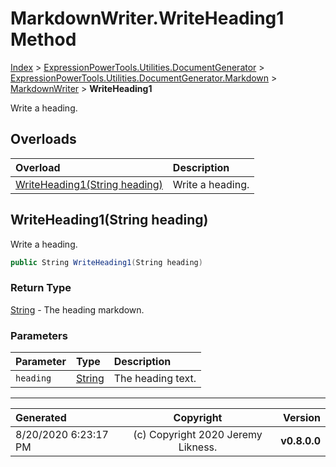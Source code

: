 ﻿# MarkdownWriter.WriteHeading1 Method

[Index](../index.md) > [ExpressionPowerTools.Utilities.DocumentGenerator](ExpressionPowerTools.Utilities.DocumentGenerator.a.md) > [ExpressionPowerTools.Utilities.DocumentGenerator.Markdown](ExpressionPowerTools.Utilities.DocumentGenerator.Markdown.n.md) > [MarkdownWriter](ExpressionPowerTools.Utilities.DocumentGenerator.Markdown.MarkdownWriter.cs.md) > **WriteHeading1**

Write a heading.

## Overloads

| Overload | Description |
| :-- | :-- |
| [WriteHeading1(String heading)](#writeheading1string-heading) | Write a heading. |
## WriteHeading1(String heading)

Write a heading.

```csharp
public String WriteHeading1(String heading)
```

### Return Type

 [String](https://docs.microsoft.com/dotnet/api/system.string)  - The heading markdown.

### Parameters

| Parameter | Type | Description |
| :-- | :-- | :-- |
| `heading` | [String](https://docs.microsoft.com/dotnet/api/system.string) | The heading text. |



---

| Generated | Copyright | Version |
| :-- | :-: | --: |
| 8/20/2020 6:23:17 PM | (c) Copyright 2020 Jeremy Likness. | **v0.8.0.0** |
